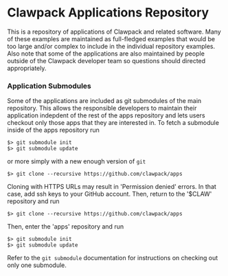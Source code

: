 # Clawpack Applications Repository

This is a repository of applications of Clawpack and related software.  Many of these examples are maintained as full-fledged examples that would be too large and/or complex to include in the individual repository examples.  Also note that some of the applications are also maintained by people outside of the Clawpack developer team so questions should directed appropriately.

### Application Submodules
Some of the applications are included as git submodules of the main repository.  This allows the responsible developers to maintain their application indepdent of the rest of the apps repository and lets users checkout only those apps that they are interested in.  To fetch a submodule inside of the apps repository run
```
$> git submodule init
$> git submodule update
```
or more simply with a new enough version of `git`
```
$> git clone --recursive https://github.com/clawpack/apps
```
Cloning with HTTPS URLs may result in 'Permission denied' errors. In that case, add ssh keys to your GitHub account. Then, return to the '$CLAW' repository and run
```
$> git clone --recursive https://github.com/clawpack/apps
```
Then, enter the 'apps' repository and run
```
$> git submodule init
$> git submodule update
```
Refer to the `git submodule` documentation for instructions on checking out only one submodule.
